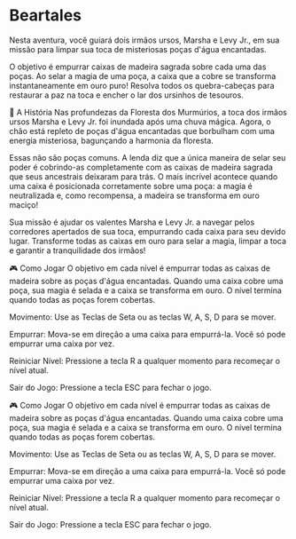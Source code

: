 # Beartales

 Nesta aventura, você guiará dois irmãos ursos, Marsha e Levy Jr., em sua missão para limpar sua toca de misteriosas poças d'água encantadas.

O objetivo é empurrar caixas de madeira sagrada sobre cada uma das poças. Ao selar a magia de uma poça, a caixa que a cobre se transforma instantaneamente em ouro puro! Resolva todos os quebra-cabeças para restaurar a paz na toca e encher o lar dos ursinhos de tesouros.

📜 A História
Nas profundezas da Floresta dos Murmúrios, a toca dos irmãos ursos Marsha e Levy Jr. foi inundada após uma chuva mágica. Agora, o chão está repleto de poças d'água encantadas que borbulham com uma energia misteriosa, bagunçando a harmonia da floresta.

Essas não são poças comuns. A lenda diz que a única maneira de selar seu poder é cobrindo-as completamente com as caixas de madeira sagrada que seus ancestrais deixaram para trás. O mais incrível acontece quando uma caixa é posicionada corretamente sobre uma poça: a magia é neutralizada e, como recompensa, a madeira se transforma em ouro maciço!

Sua missão é ajudar os valentes Marsha e Levy Jr. a navegar pelos corredores apertados de sua toca, empurrando cada caixa para seu devido lugar. Transforme todas as caixas em ouro para selar a magia, limpar a toca e garantir a tranquilidade dos irmãos!

🎮 Como Jogar
O objetivo em cada nível é empurrar todas as caixas de madeira sobre as poças d'água encantadas. Quando uma caixa cobre uma poça, sua magia é selada e a caixa se transforma em ouro. O nível termina quando todas as poças forem cobertas.

Movimento: Use as Teclas de Seta ou as teclas W, A, S, D para se mover.

Empurrar: Mova-se em direção a uma caixa para empurrá-la. Você só pode empurrar uma caixa por vez.

Reiniciar Nível: Pressione a tecla R a qualquer momento para recomeçar o nível atual.

Sair do Jogo: Pressione a tecla ESC para fechar o jogo.

🎮 Como Jogar
O objetivo em cada nível é empurrar todas as caixas de madeira sobre as poças d'água encantadas. Quando uma caixa cobre uma poça, sua magia é selada e a caixa se transforma em ouro. O nível termina quando todas as poças forem cobertas.

Movimento: Use as Teclas de Seta ou as teclas W, A, S, D para se mover.

Empurrar: Mova-se em direção a uma caixa para empurrá-la. Você só pode empurrar uma caixa por vez.

Reiniciar Nível: Pressione a tecla R a qualquer momento para recomeçar o nível atual.

Sair do Jogo: Pressione a tecla ESC para fechar o jogo.
